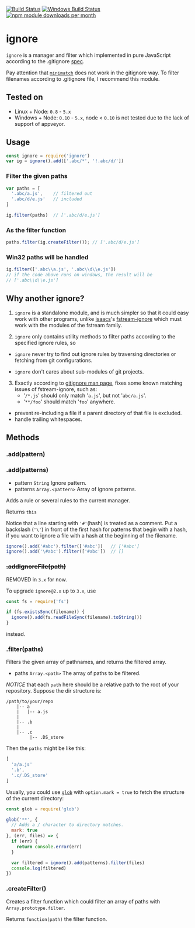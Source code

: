 [![Build Status](https://travis-ci.org/kaelzhang/node-ignore.svg?branch=master)](https://travis-ci.org/kaelzhang/node-ignore)
[![Windows Build Status](https://ci.appveyor.com/api/projects/status/github/kaelzhang/node-ignore?branch=master&svg=true)](https://ci.appveyor.com/project/kaelzhang/node-ignore)
[![npm module downloads per month](http://img.shields.io/npm/dm/ignore.svg)](https://www.npmjs.org/package/ignore)

# ignore

`ignore` is a manager and filter which implemented in pure JavaScript according to the .gitignore [spec](http://git-scm.com/docs/gitignore).

Pay attention that [`minimatch`](https://www.npmjs.org/package/minimatch) does not work in the gitignore way. To filter filenames according to .gitignore file, I recommend this module.

## Tested on

- Linux + Node: `0.8` - `5.x`
- Windows + Node: `0.10` - `5.x`, node < `0.10` is not tested due to the lack of support of appveyor.

## Usage

```js
const ignore = require('ignore')
var ig = ignore().add(['.abc/*', '!.abc/d/'])
```

### Filter the given paths

```js
var paths = [
  '.abc/a.js',    // filtered out
  '.abc/d/e.js'   // included
]

ig.filter(paths)  // ['.abc/d/e.js']
```

### As the filter function

```js
paths.filter(ig.createFilter()); // ['.abc/d/e.js']
```

### Win32 paths will be handled

```js
ig.filter(['.abc\\a.js', '.abc\\d\\e.js'])
// if the code above runs on windows, the result will be
// ['.abc\\d\\e.js']
```

## Why another ignore?

1. `ignore` is a standalone module, and is much simpler so that it could easy work with other programs, unlike [isaacs](https://npmjs.org/~isaacs)'s [fstream-ignore](https://npmjs.org/package/fstream-ignore) which must work with the modules of the fstream family.

2. `ignore` only contains utility methods to filter paths according to the specified ignore rules, so

- `ignore` never try to find out ignore rules by traversing directories or fetching from git configurations.

- `ignore` don't cares about sub-modules of git projects.

3. Exactly according to [gitignore man page](http://git-scm.com/docs/gitignore), fixes some known matching issues of fstream-ignore, such as:
	- '`/*.js`' should only match '`a.js`', but not '`abc/a.js`'.
	- '`**/foo`' should match '`foo`' anywhere.
  - prevent re-including a file if a parent directory of that file is excluded.
  - handle trailing whitespaces.

## Methods

### .add(pattern)
### .add(patterns)

- pattern `String` Ignore pattern.
- patterns `Array.<pattern>` Array of ignore patterns.

Adds a rule or several rules to the current manager.

Returns `this`

Notice that a line starting with `'#'`(hash) is treated as a comment. Put a backslash (`'\'`) in front of the first hash for patterns that begin with a hash, if you want to ignore a file with a hash at the beginning of the filename.

```js
ignore().add('#abc').filter(['#abc'])   // ['#abc']
ignore().add('\#abc').filter(['#abc'])  // []
```


### <strike>.addIgnoreFile(path)</strike>

REMOVED in `3.x` for now.

To upgrade `ignore@2.x` up to `3.x`, use

```js
const fs = require('fs')

if (fs.existsSync(filename)) {
  ignore().add(fs.readFileSync(filename).toString())
}
```

instead.


### .filter(paths)

Filters the given array of pathnames, and returns the filtered array.

- paths `Array.<path>` The array of paths to be filtered.

*NOTICE* that each `path` here should be a relative path to the root of your repository. Suppose the dir structure is:

```
/path/to/your/repo
    |-- a
    |   |-- a.js
    |
    |-- .b
    |
    |-- .c
         |-- .DS_store
```

Then the `paths` might be like this:

```js
[
  'a/a.js'
  '.b',
  '.c/.DS_store'
]
```

Usually, you could use [`glob`](http://npmjs.org/package/glob) with `option.mark = true` to fetch the structure of the current directory:

```js
const glob = require('glob')

glob('**', {
  // Adds a / character to directory matches.
  mark: true
}, (err, files) => {
  if (err) {
    return console.error(err)
  }

  var filtered = ignore().add(patterns).filter(files)
  console.log(filtered)
})
```

### .createFilter()

Creates a filter function which could filter an array of paths with `Array.prototype.filter`.

Returns `function(path)` the filter function.
